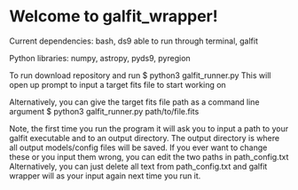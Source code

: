 # Welcome to galfit_wrapper!

Current dependencies: bash, ds9 able to run through terminal, galfit

  Python libraries: numpy, astropy, pyds9, pyregion

To run download repository and run 
$ python3 galfit_runner.py
  This will open up prompt to input a target fits file to start working on

Alternatively, you can give the target fits file path as a command line argument
$ python3 galfit_runner.py path/to/file.fits

Note, the first time you run the program it will ask you to input a path to your galfit executable
and to an output directory. The output directory is where all output models/config files will be saved.
If you ever want to change these or you input them wrong, you can edit the two paths in path_config.txt
Alternatively, you can just delete all text from path_config.txt and galfit wrapper will as your input
again next time you run it.
